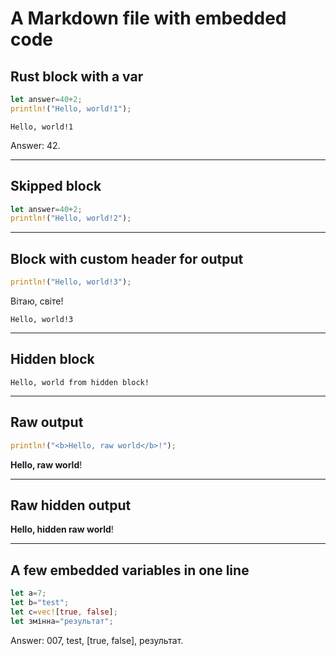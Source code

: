 # A Markdown file with embedded code

## Rust block with a var

```rust
let answer=40+2;
println!("Hello, world!1");
```

```
Hello, world!1

```


Answer: 42.

---

## Skipped block

```rust
let answer=40+2;
println!("Hello, world!2");
```

---

## Block with custom header for output

```rust
println!("Hello, world!3");
```
Вітаю, світе!

```
Hello, world!3

```


---

## Hidden block


```
Hello, world from hidden block!

```


---

## Raw output

```rust
println!("<b>Hello, raw world</b>!");
```
<b>Hello, raw world</b>!

---

## Raw hidden output

<b>Hello, hidden raw world</b>!

---

## A few embedded variables in one line

```rust
let a=7;
let b="test";
let c=vec![true, false];
let змінна="результат";
```

Answer: 007, test, [true, false], результат.
